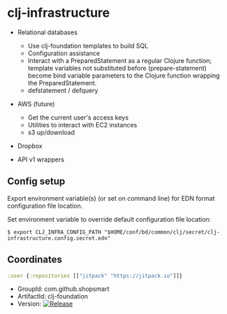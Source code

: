 # clj-infrastructure

* Relational databases
  * Use clj-foundation templates to build SQL
  * Configuration assistance
  * Interact with a PreparedStatement as a regular Clojure function; template variables not substituted before (prepare-statement) become bind variable parameters to the Clojure function wrapping the PreparedStatement.
  * defstatement / defquery

* AWS (future)
  * Get the current user's access keys
  * Utilities to interact with EC2 instances
  * s3 up/download

* Dropbox
 * API v1 wrappers

## Config setup

Export environment variable(s) (or set on command line) for EDN format configuration file location.

Set environment variable to override default configuration file location:

    $ export CLJ_INFRA_CONFIG_PATH "$HOME/conf/bd/common/clj/secret/clj-infrastructure.config.secret.edn"

## Coordinates

```clojure
:user {:repositories [["jitpack" "https://jitpack.io"]]}
```

* GroupId: com.github.shopsmart
* ArtifactId: clj-foundation
* Version: [![Release](http://jitpack.io/v/com.github.shopsmart/clj-infrastructure.svg)](https://jitpack.io/#shopsmart/clj-infrastructure)


